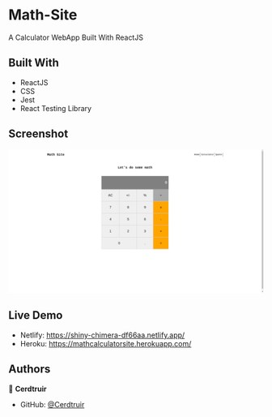 # Math-Site

A Calculator WebApp Built With ReactJS

## Built With

- ReactJS
- CSS
- Jest
- React Testing Library

## Screenshot

![screenshot](/src/Math-Site-Screenshot.png)

## Live Demo

- Netlify: https://shiny-chimera-df66aa.netlify.app/
- Heroku: https://mathcalculatorsite.herokuapp.com/

## Authors

👤 **Cerdtruir**

- GitHub: [@Cerdtruir](https://github.com/Cerdtruir)
